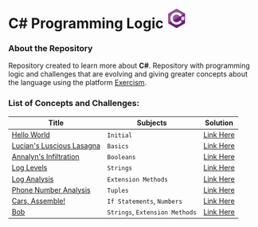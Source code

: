 # C# Programming Logic <img src="https://raw.githubusercontent.com/devicons/devicon/master/icons/csharp/csharp-original.svg" alt="csharp" width="40" height="40"/>
### About the Repository

Repository created to learn more about **C#**. Repository with programming logic and challenges that are evolving and
giving greater concepts about the language using the platform [Exercism](https://exercism.org/).

### List of Concepts and Challenges:

| Title                                                 | Subjects                  | Solution                                                        | 
|-------------------------------------------------------|---------------------------|-----------------------------------------------------------------|
| [Hello World](hello-world)                            | `Initial`                 | [Link Here](hello-world/HelloWorld.cs)                          |
| [Lucian's Luscious Lasagna](lucians-luscious-lasagna) | `Basics`                  | [Link Here](lucians-luscious-lasagna/LuciansLusciousLasagna.cs) |
| [Annalyn's Infiltration](annalyns-infiltration)       | `Booleans`                | [Link Here](annalyns-infiltration/AnnalynsInfiltration.cs)      |
| [Log Levels](log-levels)                              | `Strings`                 | [Link Here](log-levels/LogLevels.cs)                            |
| [Log Analysis](log-analysis)                          | `Extension Methods`       | [Link Here](log-analysis/LogAnalysis.cs)                        |
| [Phone Number Analysis](phone-number-analysis)        | `Tuples`                  | [Link Here](phone-number-analysis/PhoneNumberAnalysis.cs)       |
| [Cars, Assemble!](cars-assemble)                      | `If Statements`, `Numbers` | [Link Here](cars-assemble/CarsAssemble.cs)                      |
| [Bob](bob)                                            | `Strings`, `Extension Methods` | [Link Here](bob/Bob.cs)                                         |